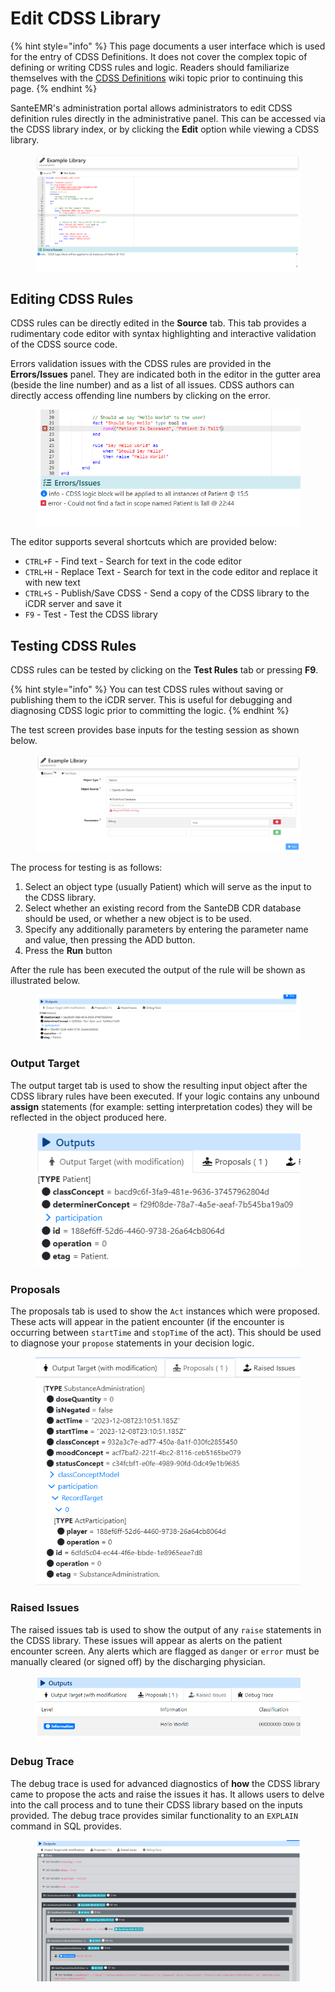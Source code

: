 # Edit CDSS Library

{% hint style="info" %}
This page documents a user interface which is used for the entry of CDSS Definitions. It does not cover the complex topic of defining or writing CDSS rules and logic. Readers should familiarize themselves with the [CDSS Definitions](../../../../../developers/applets/cdss-protocols/cdss-definitions.md) wiki topic prior to continuing this page.
{% endhint %}

SanteEMR's administration portal allows administrators to edit CDSS definition rules directly in the administrative panel. This can be accessed via the CDSS library index, or by clicking the **Edit** option while viewing a CDSS library.&#x20;

<figure><img src="../../../../../.gitbook/assets/image (11).png" alt=""><figcaption></figcaption></figure>

## Editing CDSS Rules

CDSS rules can be directly edited in the **Source** tab. This tab provides a rudimentary code editor with syntax highlighting and interactive validation of the CDSS source code.&#x20;

Errors validation issues with the CDSS rules are provided in the **Errors/Issues** panel. They are indicated both in the editor in the gutter area (beside the line number) and as a list of all issues. CDSS authors can directly access offending line numbers by clicking on the error.

<figure><img src="../../../../../.gitbook/assets/image (12).png" alt=""><figcaption></figcaption></figure>

The editor supports several shortcuts which are provided below:

* `CTRL+F` - Find text - Search for text in the code editor
* `CTRL+H` - Replace Text - Search for text in the code editor and replace it with new text
* `CTRL+S` - Publish/Save CDSS - Send a copy of the CDSS library to the iCDR server and save it
* `F9` - Test - Test the CDSS library

## Testing CDSS Rules

CDSS rules can be tested by clicking on the **Test Rules** tab or pressing **F9**.&#x20;

{% hint style="info" %}
You can test CDSS rules without saving or publishing them to the iCDR server. This is useful for debugging and diagnosing CDSS logic prior to committing the logic.
{% endhint %}

The test screen provides base inputs for the testing session as shown below.

<figure><img src="../../../../../.gitbook/assets/image (13).png" alt=""><figcaption></figcaption></figure>

The process for testing is as follows:

1. Select an object type (usually Patient) which will serve as the input to the CDSS library.
2. Select whether an existing record from the SanteDB CDR database should be used, or whether a new object is to be used.
3. Specify any additionally parameters by entering the parameter name and value, then pressing the ADD button.
4. Press the **Run** button

After the rule has been executed the output of the rule will be shown as illustrated below.

<figure><img src="../../../../../.gitbook/assets/image (14).png" alt=""><figcaption></figcaption></figure>

### Output Target

The output target tab is used to show the resulting input object after the CDSS library rules have been executed. If your logic contains any unbound **assign** statements (for example: setting interpretation codes) they will be reflected in the object produced here.

<figure><img src="../../../../../.gitbook/assets/image (15).png" alt=""><figcaption></figcaption></figure>

### Proposals

The proposals tab is used to show the `Act` instances which were proposed. These acts will appear in the patient encounter (if the encounter is occurring between `startTime` and `stopTime` of the act). This should be used to diagnose your `propose` statements in your decision logic.

<figure><img src="../../../../../.gitbook/assets/image (16).png" alt=""><figcaption></figcaption></figure>

### Raised Issues

The raised issues tab is used to show the output of any `raise` statements in the CDSS library. These issues will appear as alerts on the patient encounter screen. Any alerts which are flagged as `danger` or `error` must be manually cleared (or signed off) by the discharging physician.

<figure><img src="../../../../../.gitbook/assets/image (17).png" alt=""><figcaption></figcaption></figure>

### Debug Trace

The debug trace is used for advanced diagnostics of **how** the CDSS library came to propose the acts and raise the issues it has. It allows users to delve into the call process and to tune their CDSS library based on the inputs provided. The debug trace provides similar functionality to an `EXPLAIN` command in SQL provides.

<figure><img src="../../../../../.gitbook/assets/image (18).png" alt=""><figcaption></figcaption></figure>
